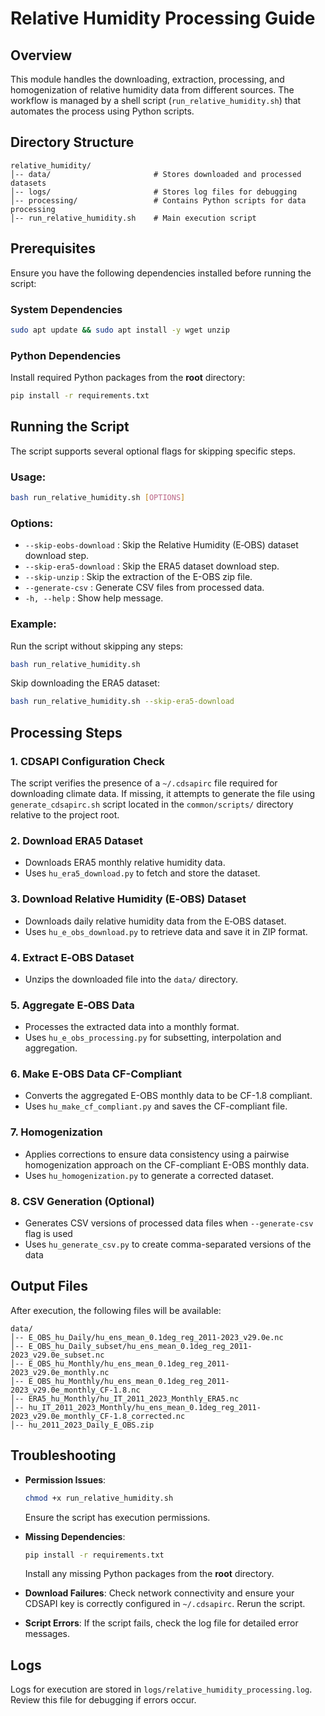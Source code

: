 # Relative Humidity Processing Guide

## Overview
This module handles the downloading, extraction, processing, and homogenization of relative humidity data from different sources. The workflow is managed by a shell script (`run_relative_humidity.sh`) that automates the process using Python scripts.

## Directory Structure
```
relative_humidity/
│-- data/                       # Stores downloaded and processed datasets
│-- logs/                       # Stores log files for debugging
│-- processing/                 # Contains Python scripts for data processing
│-- run_relative_humidity.sh    # Main execution script
```

## Prerequisites
Ensure you have the following dependencies installed before running the script:

### System Dependencies
```sh
sudo apt update && sudo apt install -y wget unzip
```

### Python Dependencies
Install required Python packages from the **root** directory:
```sh
pip install -r requirements.txt
```

## Running the Script
The script supports several optional flags for skipping specific steps.

### Usage:
```sh
bash run_relative_humidity.sh [OPTIONS]
```

### Options:
- `--skip-eobs-download` : Skip the Relative Humidity (E‑OBS) dataset download step.
- `--skip-era5-download` : Skip the ERA5 dataset download step.
- `--skip-unzip` : Skip the extraction of the E-OBS zip file.
- `--generate-csv` : Generate CSV files from processed data.
- `-h, --help` : Show help message.

### Example:
Run the script without skipping any steps:
```sh
bash run_relative_humidity.sh
```

Skip downloading the ERA5 dataset:
```sh
bash run_relative_humidity.sh --skip-era5-download
```

## Processing Steps

### 1. CDSAPI Configuration Check
The script verifies the presence of a `~/.cdsapirc` file required for downloading climate data. If missing, it attempts to generate the file using `generate_cdsapirc.sh` script located in the `common/scripts/` directory relative to the project root.

### 2. Download ERA5 Dataset
- Downloads ERA5 monthly relative humidity data.
- Uses `hu_era5_download.py` to fetch and store the dataset.

### 3. Download Relative Humidity (E‑OBS) Dataset
- Downloads daily relative humidity data from the E‑OBS dataset.
- Uses `hu_e_obs_download.py` to retrieve data and save it in ZIP format.

### 4. Extract E‑OBS Dataset
- Unzips the downloaded file into the `data/` directory.

### 5. Aggregate E‑OBS Data
- Processes the extracted data into a monthly format.
- Uses `hu_e_obs_processing.py` for subsetting, interpolation and aggregation.

### 6. Make E-OBS Data CF-Compliant
- Converts the aggregated E-OBS monthly data to be CF-1.8 compliant.
- Uses `hu_make_cf_compliant.py` and saves the CF-compliant file.

### 7. Homogenization
- Applies corrections to ensure data consistency using a pairwise homogenization approach on the CF-compliant E-OBS monthly data.
- Uses `hu_homogenization.py` to generate a corrected dataset.

### 8. CSV Generation (Optional)
- Generates CSV versions of processed data files when `--generate-csv` flag is used
- Uses `hu_generate_csv.py` to create comma-separated versions of the data

## Output Files
After execution, the following files will be available:
```
data/
│-- E_OBS_hu_Daily/hu_ens_mean_0.1deg_reg_2011-2023_v29.0e.nc
│-- E_OBS_hu_Daily_subset/hu_ens_mean_0.1deg_reg_2011-2023_v29.0e_subset.nc
│-- E_OBS_hu_Monthly/hu_ens_mean_0.1deg_reg_2011-2023_v29.0e_monthly.nc
│-- E_OBS_hu_Monthly/hu_ens_mean_0.1deg_reg_2011-2023_v29.0e_monthly_CF-1.8.nc
│-- ERA5_hu_Monthly/hu_IT_2011_2023_Monthly_ERA5.nc
│-- hu_IT_2011_2023_Monthly/hu_ens_mean_0.1deg_reg_2011-2023_v29.0e_monthly_CF-1.8_corrected.nc
│-- hu_2011_2023_Daily_E_OBS.zip
```

## Troubleshooting

- **Permission Issues**:
  ```sh
  chmod +x run_relative_humidity.sh
  ```
  Ensure the script has execution permissions.

- **Missing Dependencies**:
  ```sh
  pip install -r requirements.txt
  ```
  Install any missing Python packages from the **root** directory.

- **Download Failures**:
  Check network connectivity and ensure your CDSAPI key is correctly configured in `~/.cdsapirc`. Rerun the script.

- **Script Errors**:
  If the script fails, check the log file for detailed error messages.

## Logs
Logs for execution are stored in `logs/relative_humidity_processing.log`. Review this file for debugging if errors occur.
```
